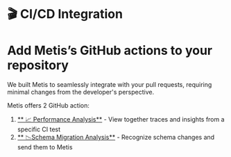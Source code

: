 # 🎬 CI/CD Integration

# Add Metis’s GitHub actions to your repository
We built Metis to seamlessly integrate with your pull requests, requiring minimal changes from the developer's perspective.

Metis offers 2 GitHub action:

1. [** 📈 Performance Analysis**](Performance%20Analysis.md) - View together traces and insights from a specific CI test
2. [** 📉Schema Migration Analysis**](Schema%20Migration%20Analysis.md) - Recognize schema changes and send them to Metis
